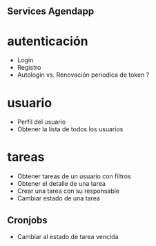 ## Services Agendapp

# autenticación
- Login
- Registro
- Autologin vs. Renovación periodica de token ?

# usuario
- Perfil del usuario
- Obtener la lista de todos los usuarios

# tareas
- Obtener tareas de un usuario con filtros
- Obtener el detalle de una tarea
- Crear una tarea con su responsable
- Cambiar estado de una tarea

## Cronjobs
- Cambiar al estado de tarea vencida